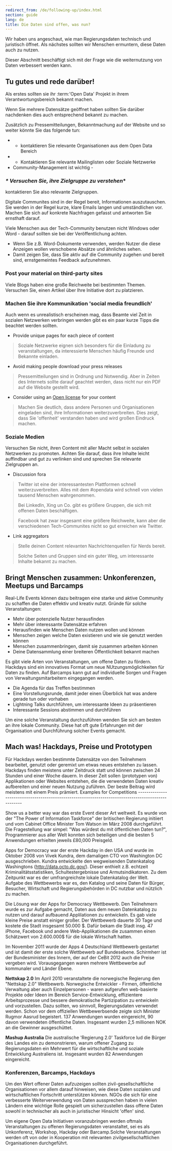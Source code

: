 ```yaml
---
redirect_from: /de/following-up/index.html
section: guide
lang: de
title: Die Daten sind offen, was nun?
---
```


Wir haben uns angeschaut, wie man Regierungsdaten technisch und juristisch öffnet. Als nächstes sollten wir Menschen ermuntern, diese Daten auch zu nutzen.

Dieser Abschnitt beschäftigt sich mit der Frage wie die weiternutzung von Daten verbessert werden kann.

## Tu gutes und rede darüber!

Als erstes sollten sie ihr :term:'Open Data' Projekt in ihrem Verantwortungsbereich bekannt machen.

Wenn Sie mehrere Datensätze geöffnet haben sollten Sie darüber nachdenken dies auch entsprechend bekannt zu machen.

Zusätzlich zu Pressemitteilungen, Bekanntmachung auf der Website und so weiter könnte Sie das folgende tun:

-   -   kontaktieren Sie relevante Organisationen aus dem Open Data Bereich
-   -   Kontaktieren Sie relevante Mailinglisten oder Soziale Netzwerke
-   Community-Management ist wichtig -

### *\* Versuchen Sie, ihre Zielgruppe zu verstehen*\*

kontaktieren Sie also relevante Zielgruppen.

Digitale Communites sind in der Regel bereit, Informationen auszutauschen. Sie werden in der Regel kurze, klare Emails langen und umständlichen vor. Machen Sie sich auf konkrete Nachfragen gefasst und antworten Sie ernsthaft darauf.

Viele Menschen aus der Tech-Community benutzen nicht Windows oder Word - darauf sollten sie bei der Veröffentlichung achten.

-   Wenn Sie z.B. Word-Dokumente verwenden, werden Nutzer die diese Anzeigen wollen verschobene Absätze und ähnliches sehen.
-   Damit zeigen Sie, dass Sie aktiv auf die Community zugehen und bereit sind, ernstgemeintes Feedback aufzunehmen.

### Post your material on third-party sites

Viele Blogs haben eine große Reichweite bei bestimmten Themen. Versuchen Sie, einen Artikel über Ihre Initiative dort zu platzieren.

### Machen Sie ihre Kommunikation 'social media freundlich'

Auch wenn es unrealistisch erscheinen mag, dass Beamte viel Zeit in sozialen Netzwerken verbringen werden gibt es ein paar kurze Tipps die beachtet werden sollten.

-   Provide unique pages for each piece of content

> Soziale Netzwerke eignen sich besonders für die Einladung zu veranstaltungen, da interessierte Menschen häufig Freunde und Bekannte einladen.

-   Avoid making people download your press releases

> Pressemitteilungen sind in Ordnung und Notwendig. Aber in Zeiten des Internets sollte darauf geachtet werden, dass nicht nur ein PDF auf die Website gestellt wird.

-   Consider using an [Open license](http://opendefinition.org/licenses/#content) for your content

> Machen Sie deutlich, dass andere Personen und Organisationen eingeladen sind, ihre Informationen weiterzuverbreiten. Dies zeigt, dass Sie 'offenheit' verstanden haben und wird großen Eindruck machen.

### Soziale Medien

Versuchen Sie nicht, ihren Content mit aller Macht selbst in sozialen Netzwerken zu promoten. Achten Sie darauf, dass ihre Inhalte leicht auffindbar und gut zu verlinken sind und sprechen Sie relevante Zielgruppen an.

-   Discussion fora

> Twitter ist eine der interessantesten Plattformen schnell weiterzuverbreiten. Alles mit dem \#opendata wird schnell von vielen tausend Menschen wahrgenommen.
>
> Bei LinkedIn, Xing un Co. gibt es größere Gruppen, die sich mit offenen Daten beschäftigen.
>
> Facebook hat zwar insgesamt eine größere Reichweite, kann aber die verschiedenen Tech-Communites nicht so gut erreichen wie Twitter.

-   Link aggregators

> Stelle deinen Content relevanten Nachrichtenquellen für Nerds bereit.
>
> Solche Seiten und Gruppen sind ein guter Weg, um interessante Inhalte bekannt zu machen.

## Bringt Menschen zusammen: Unkonferenzen, Meetups und Barcamps

Real-Life Events können dazu beitragen eine starke und aktive Community zu schaffen die Daten effektiv und kreativ nutzt. Gründe für solche Veranstaltungen:

-   Mehr über potenzielle Nutzer herausfinden
-   Mehr über interessante Datensätze erfahren
-   Herausfinden wie Menschen Daten nutzen wollen und können
-   Menschen zeigen welche Daten existieren und wie sie genutzt werden können
-   Menschen zusammenbringen, damit sie zusammen arbeiten können
-   Deine Datensammlung einer breiteren Öffentlichkeit bekannt machen

Es gibt viele Arten von Veranstaltungen, um offene Daten zu fördern. Hackdays sind ein innovatives Format um neue NUtzungsmöglichkeiten für Daten zu finden. Auf Barcamps kann gut auf individuelle Sorgen und Fragen von Verwaltungsmitarbeitern eingegangen werden.

-   Die Agenda für das Treffen bestimmen
-   Eine Vorstellungsrunde, damit jeder einen Überblick hat was andere gerade tun oder vorhaben
-   Lightning Talks durchführen, um interessante Ideen zu präsentieren
-   Interessante Sessions abstimmen und durchführen

Um eine solche Veranstaltung durchzuführen wenden Sie sich am besten an ihre lokale Community. Diese hat oft gute Erfahrungen mit der Organisation und Durchführung solcher Events gemacht.

## Mach was! Hackdays, Preise und Prototypen

Für Hackdays werden bestimmte Datensätze von den Teilnehmern bearbeitet, genutzt oder geremixt um etwas neues entstehen zu lassen. Hackdays finden meistens unter Zeitdruck statt und können zwischen 24 Stunden und einer Woche dauern. In dieser Zeit sollen (prototypen von) Applikationen oder Websites entstehen, die die verwendeten Daten kreativ aufbereiten und einer neuen Nutzung zuführen. Der beste Beitrag wird meistens mit einem Preis prämiert. Examples for Competitions ----------------------------------------------------------------------------------------------------

Show us a better way war das erste Event dieser Art weltweit. Es wurde von der "The Power of Information Taskforce" der britischen Regierung initiiert und vom Cabinet Office Minister Tom Watson im März 2008 durchgeführt. Die Fragestellung war simpel: "Was würdest du mit öffentlichen Daten tun?", Programmierer aus aller Welt konnten sich beteiligen und die besten 5 Anwendungen erhielten jeweils £80,000 Preisgeld.

Apps for Democracy war der erste Hackday in den USA und wurde im Oktober 2008 von Vivek Kundra, dem damaligen CTO von Washington DC ausgeschrieben. Kundra entwickelte den wegweisenden Datenkatalog Washingtons (<http://data.octo.dc.gov/>). Dieser enthielt z.B. echtzeit Kriminalitätsstatistiken, Schultestergebnisse und Armutsindikatoren. Zu dem Zeitpunkt war es der umfrangreichste lokale Datenkatalog der Welt. Aufgabe des Wettbewerbs war es, den Katalog und seine Daten für Bürger, Besucher, Wirtschaft und Regierungsbehörden in DC nutzbar und nützlich zu machen.

Die Lösung war der Apps for Democracy Wettbewerb. Den Teilnehmern wurde es zur Aufgabe gemacht, Daten aus dem neuen Datenkatalog zu nutzen und darauf aufbauend Applilationen zu entwickeln. Es gab viele kleine Preise anstatt einiger großer. Der Wettbewerb dauerte 30 Tage und kostete die Stadt insgesamt 50.000 \$. Dafür bekam die Stadt insg. 47 iPhone, Facebook und andere Web-Applikationen die zusammen einen Schätzwert von 2.600.000\$ für die lokale Wirtschaft hatten.

Im November 2011 wurde der Apps 4 Deutschland Wettbewerb gestartet und ist damit der erste solche Wettbewerb auf Bundesebene. Schirmherr ist der Bundesminister des Innern, der auf der CeBit 2012 auch die Preise vergeben wird. Vorausgegangen waren mehrere Wettbewerbe auf kommunaler und Länder Ebene.

**Nettskap 2.0** Im April 2010 veranstaltete die norwegische Regierung den "Nettskap 2.0" Wettbewerb. Norwegische Entwickler - Firmen, öffentliche Verwaltung aber auch Einzelpersonen - waren aufgerufen web-basierte Projekte oder Ideen im Bereich Service-Entwicklung, effizientere Arbeitsprozesse und bessere demokratische Partizipation zu entwickeln und vorzustellen. Dazu sollten, wo sinnvoll, Regierungsdaten verwendet werden. Schon vor dem offiziellen Wettbewerbsende zeigte sich Minister Rugmor Aasrud begeistert. 137 Anwendungen wurden eingereicht, 90 davon verwendeten öffentliche Daten. Insgesamt wurden 2,5 millionen NOK an die Gewinner ausgeschüttet.

**Mashup Australia** Die australische 'Regierung 2.0' Taskforce lud die Bürger des Landes ein zu demonstrieren, warum offener Zugang zu Regierungsdaten ein Mehrwert für die wirtschaftliche und soziale Entwicklung Australiens ist. Insgesamt wurden 82 Anwendungen eingereicht.

### Konferenzen, Barcamps, Hackdays

Um den Wert offener Daten aufzuzeigen sollten zivil-gesellschaftliche Organisationen vor allem darauf hinweisen, wie diese Daten sozialen und wirtschaftlichen Fortschritt unterstützen können. NGOs die sich für eine verbesserte Weiterverwendung von Daten aussprechen haben in vielen Ländern eine wichtige Rolle gespielt um sicherzustellen dass offene Daten sowohl in technischer als auch in juristischer Hinsicht 'offen' sind.

Um eigene Open Data Initiativen voranzubringen werden oftmals Veranstaltungen zu offenen Regierungsdaten veranstaltet, sei es als Unkonferenz, Workshop, Hackday oder Barcamp.Solche Veranstaltungen werden oft von oder in Kooperation mit relevanten zivilgesellschaftlichen Organisationen durchgeführt.